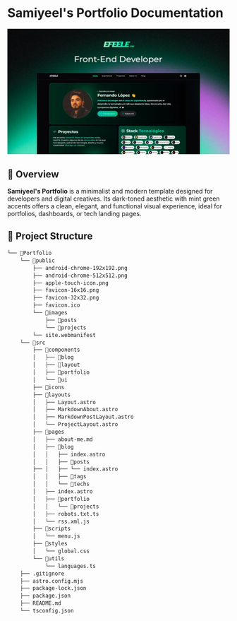 # Samiyeel's Portfolio Documentation

![portfolio-screenshot](https://raw.githubusercontent.com/Pronaaf2k/portfoliowebsite/main/public/images/imagedefault.webp)


## 🎯 Overview

**Samiyeel's Portfolio** is a minimalist and modern template designed for developers and digital creatives. Its dark-toned aesthetic with mint green accents offers a clean, elegant, and functional visual experience, ideal for portfolios, dashboards, or tech landing pages.

## 📁 Project Structure

```bash
└── 📁Portfolio
    └── 📁public
        ├── android-chrome-192x192.png
        ├── android-chrome-512x512.png
        ├── apple-touch-icon.png
        ├── favicon-16x16.png
        ├── favicon-32x32.png
        ├── favicon.ico
        └── 📁images
            ├── 📁posts    
            └── 📁projects 
        └── site.webmanifest 
    └── 📁src
        ├── 📁components  
        │   ├── 📁blog    
        │   ├── 📁layout  
        │   ├── 📁portfolio 
        │   └── 📁ui      
        ├── 📁icons       
        ├── 📁layouts     
        │   ├── Layout.astro           
        │   ├── MarkdownAbout.astro    
        │   ├── MarkdownPostLayout.astro 
        │   └── ProjectLayout.astro    
        ├── 📁pages       
        │   ├── about-me.md            
        │   ├── 📁blog   
        │   │   ├── index.astro        
        │   │   ├── 📁posts            
        ├── │   ├── └── index.astro     
        │   │   ├── 📁tags             
        │   │   └── 📁techs            
        │   ├── index.astro            
        │   ├── 📁portfolio
        │   │   └── 📁projects         
        │   ├── robots.txt.ts          
        │   └── rss.xml.js             
        ├── 📁scripts
        │   └── menu.js                
        ├── 📁styles
        │   └── global.css            
        └── 📁utils
            └── languages.ts           
    ├── .gitignore
    ├── astro.config.mjs
    ├── package-lock.json
    ├── package.json
    ├── README.md
    └── tsconfig.json